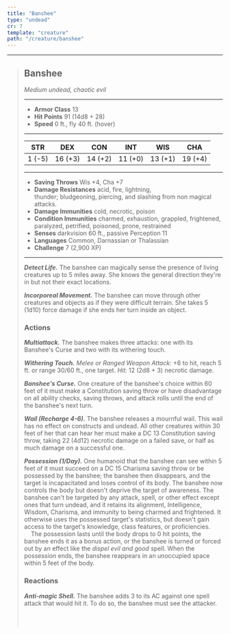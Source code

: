 ```yaml
---
title: "Banshee"
type: "undead"
cr: 7
template: "creature"
path: "/creature/banshee"
---
```


___
>
> ## Banshee
>*Medium undead, chaotic evil*
> ___
>
> - **Armor Class** 13
> - **Hit Points** 91 (14d8 + 28)
> - **Speed** 0 ft., fly 40 ft. (hover)
>___
>
>|STR|DEX|CON|INT|WIS|CHA|
>|:---:|:---:|:---:|:---:|:---:|:---:|
>|1 (-5)|16 (+3)|14 (+2)|11 (+0)|13 (+1)|19 (+4)|
>___
>
> - **Saving Throws** Wis +4, Cha +7
> - **Damage Resistances** acid, fire, lightning, <br/>thunder; bludgeoning, piercing, and slashing from non magical attacks.
> - **Damage Immunities** cold, necrotic, poison
> - **Condition Immunities** charmed, exhaustion, grappled, frightened,  paralyzed, petrified, poisoned, prone, restrained
> - **Senses** darkvision 60 ft., passive Perception 11
> - **Languages** Common, Darnassian or Thalassian
> - **Challenge** 7 (2,900 XP)
> ___
>
> ***Detect Life.*** The banshee can magically sense the presence of living creatures up to 5 miles away. She knows the general direction they're in but not their exact locations.
>
> ***Incorporeal Movement.*** The banshee can move through other creatures and objects as if they were difficult terrain. She takes 5 (1d10) force damage if she ends her turn inside an object.
>
>
> ### Actions
> ***Multiattack.*** The banshee makes three attacks: one with its Banshee's Curse and two with its withering touch.
>
> ***Withering Touch.*** *Melee or Ranged Weapon Attack:* +6 to hit, reach 5 ft. or range 30/60 ft., one target. *Hit:* 12 (2d8 + 3) necrotic damage.
>
> ***Banshee's Curse.*** One creature of the banshee's choice within 60 feet of it must make a Constitution saving throw or have disadvantage on all ability checks, saving throws, and attack rolls until the end of the banshee's next turn.
>
> ***Wail (Recharge 4-6).*** The banshee releases a mournful wail. This wail has no effect on constructs and undead. All other creatures within 30 feet of her that can hear her must make a DC 13 Constitution saving throw, taking 22 (4d12) necrotic damage on a failed save, or half as much damage on a successful one.
>
> ***Possession (1/Day).*** One humanoid that the banshee can see within 5 feet of it must succeed on a DC 15 Charisma saving throw or be possessed by the banshee; the banshee then disappears, and the target is incapacitated and loses control of its body. The banshee now controls the body but doesn't deprive the target of awareness. The banshee can't be targeted by any attack, spell, or other effect except ones that turn undead, and it retains its alignment, Intelligence, Wisdom, Charisma, and immunity to being charmed and frightened. It otherwise uses the possessed target's statistics, but doesn't gain access to the target's knowledge, class features, or proficiencies.
> <br/>&nbsp;&nbsp;&nbsp; The possession lasts until the body drops to 0 hit points, the banshee ends it as a bonus action, or the banshee is turned or forced out by an effect like the *dispel evil and good* spell. When the possession ends, the banshee reappears in an unoccupied space within 5 feet of the body.
>
> ### Reactions
> ***Anti-magic Shell.*** The banshee adds 3 to its AC against one spell attack that would hit it. To do so, the banshee must see the attacker.
>
> <br/> <br/>
